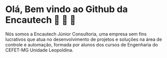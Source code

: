 # Olá, Bem vindo ao Github da Encautech :rocket: :rocket: :rocket: 

Nós somos a Encautech Júnior Consultoria, uma empresa sem fins lucrativos que atua no desenvolvimento de projetos e soluções na área de controle e automação, formada por alunos dos cursos de Engenharia do CEFET-MG Unidade Leopoldina.
